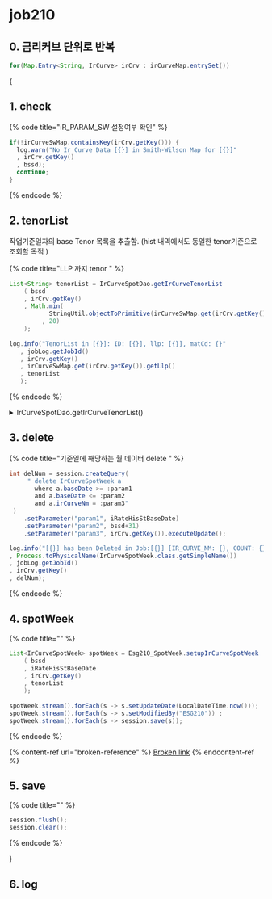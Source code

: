 # job210

## 0. 금리커브 단위로 반복&#x20;

```java
for(Map.Entry<String, IrCurve> irCrv : irCurveMap.entrySet())
```

{

## 1. check

{% code title="IR_PARAM_SW 설정여부 확인" %}
```java
if(!irCurveSwMap.containsKey(irCrv.getKey())) {
  log.warn("No Ir Curve Data [{}] in Smith-Wilson Map for [{}]"
  , irCrv.getKey()
  , bssd);						
  continue;
}
```
{% endcode %}

## 2. tenorList&#x20;

작업기준일자의 base Tenor 목록을 추출함. (hist 내역에서도 동일한 tenor기준으로 조회할 목적 )

{% code title="LLP 까지 tenor " %}
```java
List<String> tenorList = IrCurveSpotDao.getIrCurveTenorList
    ( bssd
    , irCrv.getKey()
    , Math.min(
           StringUtil.objectToPrimitive(irCurveSwMap.get(irCrv.getKey()).getLlp())
         , 20)
    );
    
log.info("TenorList in [{}]: ID: [{}], llp: [{}], matCd: {}"
   , jobLog.getJobId()
   , irCrv.getKey()
   , irCurveSwMap.get(irCrv.getKey()).getLlp()
   , tenorList
   );	
```
{% endcode %}

<details>

<summary>IrCurveSpotDao.getIrCurveTenorList()</summary>

```java
public static List<String> getIrCurveTenorList
		( String bssd
		, String irCurveNm
		, Integer llp)

String query = "select a.matCd from IrCurveSpot a             "
	 + " where 1=1                                        "
	 + "   and a.baseDate  =:baseYmd                      "
	 + "   and a.irCurveNm =:irCurveNm                    "
	 + "   and to_number(substr(a.matCd, 2)) <= :llp * 12 "
	 ;
	
return session.createQuery(query, String.class)
		.setParameter("baseYmd", getMaxBaseDate(bssd, irCurveNm))
		.setParameter("irCurveNm", irCurveNm)
		.setParameter("llp", llp)
		.getResultList();
}
```

* \[M0003, M0006, M0009, M0012, M0018, M0024, M0030, M0036, M0048, M0060, M0084, M0120, M0180, M0240]

</details>

## 3. delete

{% code title="기준일에 해당하는 월 데이터 delete " %}
```java
int delNum = session.createQuery(
     " delete IrCurveSpotWeek a 
       where a.baseDate >= :param1 
       and a.baseDate <= :param2 
       and a.irCurveNm = :param3"
 )
	.setParameter("param1", iRateHisStBaseDate)
	.setParameter("param2", bssd+31)
	.setParameter("param3", irCrv.getKey()).executeUpdate();

log.info("[{}] has been Deleted in Job:[{}] [IR_CURVE_NM: {}, COUNT: {}]"
, Process.toPhysicalName(IrCurveSpotWeek.class.getSimpleName())
, jobLog.getJobId()
, irCrv.getKey()
, delNum);

```
{% endcode %}

## 4. spotWeek

{% code title="" %}
```java
List<IrCurveSpotWeek> spotWeek = Esg210_SpotWeek.setupIrCurveSpotWeek
    ( bssd
    , iRateHisStBaseDate
    , irCrv.getKey()
    , tenorList
    );
    
spotWeek.stream().forEach(s -> s.setUpdateDate(LocalDateTime.now()));
spotWeek.stream().forEach(s -> s.setModifiedBy("ESG210")) ;
spotWeek.stream().forEach(s -> session.save(s));
```
{% endcode %}

{% content-ref url="broken-reference" %}
[Broken link](broken-reference)
{% endcontent-ref %}

## 5. save

{% code title="" %}
```java
session.flush();
session.clear();
```
{% endcode %}

}

## 6. log
